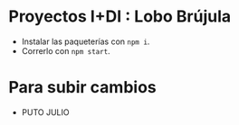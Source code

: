 # Proyectos I+DI : Lobo Brújula

- Instalar las paqueterías con `npm i`.
- Correrlo con `npm start`.

# Para subir cambios
- PUTO JULIO 